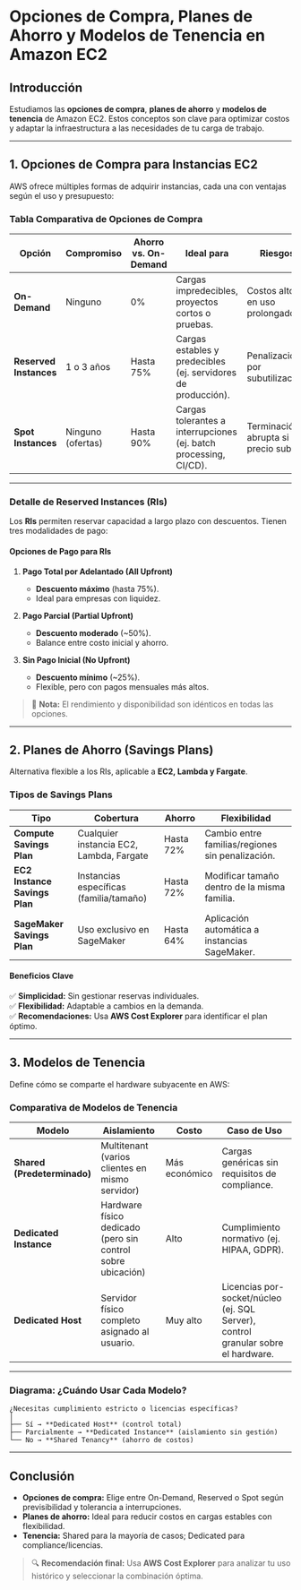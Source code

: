 # **Opciones de Compra, Planes de Ahorro y Modelos de Tenencia en Amazon EC2**

## **Introducción**  
Estudiamos las **opciones de compra**, **planes de ahorro** y **modelos de tenencia** de Amazon EC2. Estos conceptos son clave para optimizar costos y adaptar la infraestructura a las necesidades de tu carga de trabajo.

---

## **1. Opciones de Compra para Instancias EC2**  
AWS ofrece múltiples formas de adquirir instancias, cada una con ventajas según el uso y presupuesto:  

### **Tabla Comparativa de Opciones de Compra**  

| **Opción**            | **Compromiso**       | **Ahorro vs. On-Demand** | **Ideal para**                                                                 | **Riesgos**                          |
|-----------------------|----------------------|--------------------------|------------------------------------------------------------------------------|--------------------------------------|
| **On-Demand**         | Ninguno              | 0%                       | Cargas impredecibles, proyectos cortos o pruebas.                            | Costos altos en uso prolongado.      |
| **Reserved Instances**| 1 o 3 años           | Hasta 75%                | Cargas estables y predecibles (ej. servidores de producción).                | Penalización por subutilización.     |
| **Spot Instances**    | Ninguno (ofertas)    | Hasta 90%                | Cargas tolerantes a interrupciones (ej. batch processing, CI/CD).            | Terminación abrupta si el precio sube. |

---

### **Detalle de Reserved Instances (RIs)**  
Los **RIs** permiten reservar capacidad a largo plazo con descuentos. Tienen tres modalidades de pago:  

#### **Opciones de Pago para RIs**  
1. **Pago Total por Adelantado (All Upfront)**  
   - **Descuento máximo** (hasta 75%).  
   - Ideal para empresas con liquidez.  

2. **Pago Parcial (Partial Upfront)**  
   - **Descuento moderado** (~50%).  
   - Balance entre costo inicial y ahorro.  

3. **Sin Pago Inicial (No Upfront)**  
   - **Descuento mínimo** (~25%).  
   - Flexible, pero con pagos mensuales más altos.  

> 📌 **Nota:** El rendimiento y disponibilidad son idénticos en todas las opciones.  

---

## **2. Planes de Ahorro (Savings Plans)**  
Alternativa flexible a los RIs, aplicable a **EC2, Lambda y Fargate**.  

### **Tipos de Savings Plans**  
| **Tipo**                | **Cobertura**                          | **Ahorro** | **Flexibilidad**                              |
|-------------------------|----------------------------------------|------------|-----------------------------------------------|
| **Compute Savings Plan**| Cualquier instancia EC2, Lambda, Fargate | Hasta 72%  | Cambio entre familias/regiones sin penalización. |
| **EC2 Instance Savings Plan** | Instancias específicas (familia/tamaño) | Hasta 72%  | Modificar tamaño dentro de la misma familia.    |
| **SageMaker Savings Plan** | Uso exclusivo en SageMaker           | Hasta 64%  | Aplicación automática a instancias SageMaker.   |

#### **Beneficios Clave**  
✅ **Simplicidad:** Sin gestionar reservas individuales.  
✅ **Flexibilidad:** Adaptable a cambios en la demanda.  
✅ **Recomendaciones:** Usa **AWS Cost Explorer** para identificar el plan óptimo.  

---

## **3. Modelos de Tenencia**  
Define cómo se comparte el hardware subyacente en AWS:  

### **Comparativa de Modelos de Tenencia**  

| **Modelo**          | **Aislamiento**       | **Costo**       | **Caso de Uso**                                                                 |
|----------------------|-----------------------|-----------------|---------------------------------------------------------------------------------|
| **Shared (Predeterminado)** | Multitenant (varios clientes en mismo servidor) | Más económico   | Cargas genéricas sin requisitos de compliance.                                  |
| **Dedicated Instance** | Hardware físico dedicado (pero sin control sobre ubicación) | Alto            | Cumplimiento normativo (ej. HIPAA, GDPR).                                       |
| **Dedicated Host**   | Servidor físico completo asignado al usuario.  | Muy alto        | Licencias por-socket/núcleo (ej. SQL Server), control granular sobre el hardware. |

---

### **Diagrama: ¿Cuándo Usar Cada Modelo?**  
```plaintext
¿Necesitas cumplimiento estricto o licencias específicas?  
│  
├── Sí → **Dedicated Host** (control total)  
├── Parcialmente → **Dedicated Instance** (aislamiento sin gestión)  
└── No → **Shared Tenancy** (ahorro de costos)  
```

---

## **Conclusión**  
- **Opciones de compra:** Elige entre On-Demand, Reserved o Spot según previsibilidad y tolerancia a interrupciones.  
- **Planes de ahorro:** Ideal para reducir costos en cargas estables con flexibilidad.  
- **Tenencia:** Shared para la mayoría de casos; Dedicated para compliance/licencias.  

> 🔍 **Recomendación final:** Usa **AWS Cost Explorer** para analizar tu uso histórico y seleccionar la combinación óptima.  
